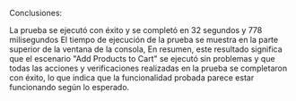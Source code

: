 Conclusiones:

La prueba se ejecutó con éxito y se completó en 32 segundos y 778 milisegundos
El tiempo de ejecución de la prueba se muestra en la parte superior de la ventana de la consola,
En resumen, este resultado significa que el escenario "Add Products to Cart" se ejecutó sin problemas y que todas las acciones y 
verificaciones realizadas en la prueba se completaron con éxito, 
lo que indica que la funcionalidad probada parece estar 
funcionando según lo esperado.